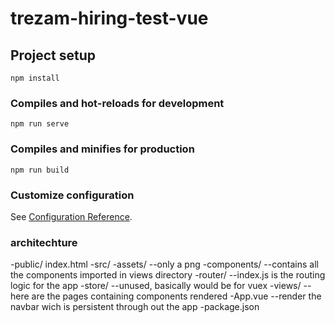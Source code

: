 # trezam-hiring-test-vue

## Project setup
```
npm install
```

### Compiles and hot-reloads for development
```
npm run serve
```

### Compiles and minifies for production
```
npm run build
```

### Customize configuration
See [Configuration Reference](https://cli.vuejs.org/config/).

### architechture

-public/ index.html
-src/
    -assets/ --only a png
    -components/ --contains all the components imported in views directory
    -router/ --index.js is the routing logic for the app
    -store/ --unused, basically would be for vuex
    -views/ --here are the pages containing components rendered
    -App.vue --render the navbar wich is persistent through out the app
-package.json

